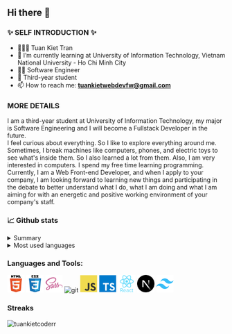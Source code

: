 ## Hi there 👋

### ✨ SELF INTRODUCTION ✨

- 👨🏻‍🎓 Tuan Kiet Tran
- 🌱 I’m currently learning at University of Information Technology, Vietnam National University - Ho Chi Minh City
- 👨‍💻 Software Engineer
- 📕 Third-year student
- 📫 How to reach me: **tuankietwebdevfw@gmail.com**

### MORE DETAILS

I am a third-year student at University of Information Technology, my major is Software Engineering and I will become a Fullstack Developer in the future. \
I feel curious about everything. So I like to explore everything around me. Sometimes, I break machines like computers, phones, and electric toys to see what's inside them. So I also learned a lot from them. Also, I am very interested in computers. I spend my free time learning programming. \
Currently, I am a Web Front-end Developer, and when I apply to your company, I am looking forward to learning new things and participating in the debate to better understand what I do, what I am doing and what I am aiming for with an energetic and positive working environment of your company's staff.

### 📈 Github stats
<details>
<summary>Summary</summary>
<img src="https://github-readme-stats.vercel.app/api?username=tuankietcoderr&show_icons=true&theme=transparent" alt="tuankietcoderr's GitHub stats" />
</details>
<details>
<summary>Most used languages</summary>
<img src="https://github-readme-stats.vercel.app/api/top-langs/?username=tuankietcoderr&langs_count=10&layout=compact#" alt="tuankietcoderr's GitHub most used languages" />
</details>

  <h3 align="left">Languages and Tools:</h3>
<p align="left">
   <img src="https://raw.githubusercontent.com/devicons/devicon/master/icons/html5/html5-original-wordmark.svg" alt="html5" width="40" height="40"/>
  <img src="https://raw.githubusercontent.com/devicons/devicon/master/icons/css3/css3-original-wordmark.svg" alt="css3" width="40" height="40"/> <img src="https://raw.githubusercontent.com/devicons/devicon/master/icons/sass/sass-original.svg" alt="sass" width="40" height="40"/>
 <img src="https://www.vectorlogo.zone/logos/git-scm/git-scm-icon.svg" alt="git" width="40" height="40"/> <img src="https://raw.githubusercontent.com/devicons/devicon/master/icons/javascript/javascript-original.svg" alt="javascript" width="40" height="40"/>
 <img src="https://raw.githubusercontent.com/devicons/devicon/master/icons/typescript/typescript-original.svg" alt="javascript" width="40" height="40"/>
  <img src="https://raw.githubusercontent.com/devicons/devicon/master/icons/react/react-original-wordmark.svg" alt="react" width="40" height="40"/>
  <img src="https://raw.githubusercontent.com/devicons/devicon/master/icons/nextjs/nextjs-original.svg" alt="nextjs" width="40" height="40"/>
  <img src="https://raw.githubusercontent.com/devicons/devicon/master/icons/tailwindcss/tailwindcss-plain.svg" alt="tailwindcss" width="40" height="40"/>
  </p>
  
### Streaks
<p><img align="center" src="https://github-readme-streak-stats.herokuapp.com/?user=tuankietcoderr&theme=transparent" alt="tuankietcoderr" /></p>
